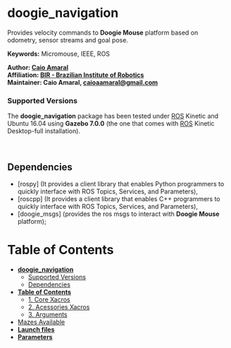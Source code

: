 # **doogie_navigation**

Provides velocity commands to **Doogie Mouse** platform based on odometry, sensor streams and goal pose.

**Keywords:** Micromouse, IEEE, ROS

**Author: [Caio Amaral]<br />
Affiliation: [BIR - Brazilian Institute of Robotics]<br />
Maintainer: Caio Amaral, caioaamaral@gmail.com**

### Supported Versions

The **doogie_navigation** package has been tested under [ROS] Kinetic and Ubuntu 16.04 using **Gazebo 7.0.0** (the one that comes with [ROS] Kinetic Desktop-full installation). 

<!-- [![Build Status](http://rsl-ci.ethz.ch/buildStatus/icon?job=ros_best_practices)](http://rsl-ci.ethz.ch/job/ros_best_practices/) TODO -->

</br>

## Dependencies 
- [rospy] (It provides a client library that enables Python programmers to quickly interface with ROS Topics, Services, and Parameters),
- [roscpp] (It provides a client library that enables C++ programmers to quickly interface with ROS Topics, Services, and Parameters),
- [doogie_msgs] (provides the ros msgs to interact with **Doogie Mouse** platform);

# **Table of Contents**
- [**doogie_navigation**](#doogienavigation)
    - [Supported Versions](#supported-versions)
  - [Dependencies](#dependencies)
- [**Table of Contents**](#table-of-contents)
    - [1. Core Xacros](#1-core-xacros)
    - [2. Acessories Xacros](#2-acessories-xacros)
    - [3. Arguments](#3-arguments)
- [Mazes Available](#mazes-available)
- [**Launch files**](#launch-files)
- [**Parameters**](#parameters)

</br>

<!-- # **ROS Messages**

[Doogie Mouse URDF](/doogie_navigation/urdf) desing is [xacro] oriented, so it's subdivided in macros submodules designated for each aspect of the robot. They are subdivided in core xacros and acessories xacros:

### 1. Core Xacros

- **common_properties.xacro:** 
   - defines some rviz **colors**;
- **doogie_base.xacro:** 
   - the macro for generating Doogie Mouse **base plat**;
- **doogie_sensors.xacro:**
   - the macro for generating **all sensors** used by Doogie Mouse, each sensor is defined in the xacros files located in [acessories](/doogie_navigation/urdf/acessories) folder.
- **doogie_wheels.xacro:** 
   - the macro for generating **wheels**.

### 2. Acessories Xacros

- **ir_sensor.xacro:** 
   - the macro for generating the **ir sensor** used by Doogie Mouse. 

### 3. Arguments

Doogie Mouse URDF also can be modified by passing it arguments by launchfiles (e.g [robot_description.launch](doogie_navigation/launch/robot_description.launch)) such as:

- **namespace**

   - defines a namespace which will be appended to each link name.
  
- **robotParam**
   
   - defines the parameter name where que robot description will be loaded.

# Mazes Available

   - **Minus** [10x10 Modified IEEE pattern] 

# **Launch files**

1. **robot_description.launch:** load Doogie Mouse robot description parameter.

     - **Arguments to set robot_description**

       - **`robot_namespace:`** specifie the robot URDF namespace.
      
          - Default: `/`
           
       - **`robot_param:`** specifie de parameter name in which will be loaded the robot description.
       
          - Default: `robot_description` 

2. **maze_description:** load some Doogie Mouse's maze description parameter.
   
     - **Arguments to set maze_description**
      
       - **`maze_name:`** set wich maze will be loaded.
         
          - Default: `minus`  

3. **robot_display:** Display Doogie Mouse in Rviz.
   
     - **Arguments to set robot_display**
      
       - **`rvizconfig:`** set wich Rviz setup will be loaded.
         
          - Default: `$(find doogie_navigation)/rviz/display.rviz`

</br>

# **Parameters**

- **`robot_description`**

	The name of the robot description parameter.

- **`maze_description`**

    The name of the maze description parameter. -->


[controller_manager]: https://wiki.ros.org/controller_manager

[diff_drive_controller]: https://wiki.ros.org/diff_drive_controller

[doogie_navigation]:  https://github.com/Brazilian-Institute-of-Robotics/doogie_navigation

[doogie_navigation]:  https://github.com/Brazilian-Institute-of-Robotics/doogie_navigation

[doogie_simulators]: https://github.com/Brazilian-Institute-of-Robotics/doogie_simulators

[gazebo_ros]: http://wiki.ros.org/gazebo_ros

[gazebo_ros_control]: http://wiki.ros.org/gazebo_ros_control

[gazebo_plugins]: http://wiki.ros.org/gazebo_plugins

[joint_state_controller]: http://docs.ros.org/kinetic/api/joint_state_controller/html/c++/classjoint__state__controller_1_1JointStateController.html

[message_generation]: https://wiki.ros.org/message_generation

[message_runtime]: https://wiki.ros.org/message_runtime

[nav_msgs]: https://wiki.ros.org/nav_msgs

[navigation stack]: https://wiki.ros.org/navigation

[ros_control / gazebo_ros_control]: https://gazebosim.org/tutorials?tut=ros_control

[ROS]: https://www.ros.org

[sensor_msgs]: https://wiki.ros.org/sensor_msgs

[std_msgs]: https://wiki.ros.org/std_msgs

[tf]: https://wiki.ros.org/tf

[URDF]: http://wiki.ros.org/urdf 

[Xacro]: http://wiki.ros.org/xacro 

[Rviz]: http://wiki.ros.org/rviz

[robot_state_publisher]: https://wiki.ros.org/robot_state_publisher

[BIR - Brazilian Institute of Robotics]: https://github.com/Brazilian-Institute-of-Robotics

[Caio Amaral]: https://github.com/caioaamaral
